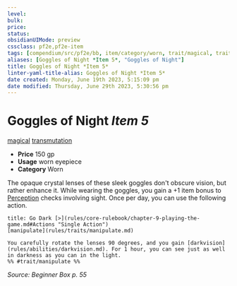 ```yaml
---
level:
bulk:
price:
status:
obsidianUIMode: preview
cssclass: pf2e,pf2e-item
tags: [compendium/src/pf2e/bb, item/category/worn, trait/magical, trait/transmutation]
aliases: [Goggles of Night *Item 5*, "Goggles of Night"]
title: Goggles of Night *Item 5*
linter-yaml-title-alias: Goggles of Night *Item 5*
date created: Monday, June 19th 2023, 5:15:09 pm
date modified: Thursday, June 29th 2023, 5:30:56 pm
---
```


# Goggles of Night *Item 5*

[magical](rules/traits/magical.md) [transmutation](rules/traits/transmutation.md)  

- **Price** 150 gp
- **Usage** worn eyepiece
- **Category** Worn

The opaque crystal lenses of these sleek goggles don't obscure vision, but rather enhance it. While wearing the goggles, you gain a +1 item bonus to [Perception](compendium/skills.md#Perception) checks involving sight. Once per day, you can use the following action.

```ad-embed-ability
title: Go Dark [>](rules/core-rulebook/chapter-9-playing-the-game.md#Actions "Single Action")
[manipulate](rules/traits/manipulate.md)  

You carefully rotate the lenses 90 degrees, and you gain [darkvision](rules/abilities/darkvision.md). For 1 hour, you can see just as well in darkness as you can in the light.  
%% #trait/manipulate %%
```

*Source: Beginner Box p. 55*
